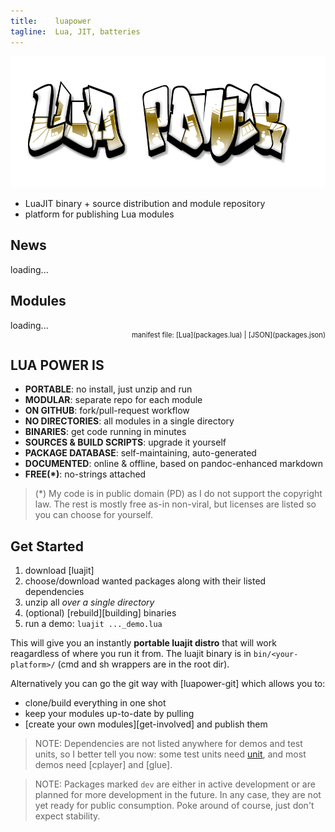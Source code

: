 ```yaml
---
title:    luapower
tagline:  Lua, JIT, batteries
---
```


![](luapower.png)

  * LuaJIT binary + source distribution and module repository
  * platform for publishing Lua modules

## News

<div id="news_table">loading...</div>

## Modules

<div id="package_table">loading...</div>
<div style="width: 100%; text-align: right; font-size: 80%">manifest file: [Lua](packages.lua) | [JSON](packages.json)</div>

## LUA POWER IS

  * __PORTABLE__: no install, just unzip and run
  * __MODULAR__: separate repo for each module
  * __ON GITHUB__: fork/pull-request workflow
  * __NO DIRECTORIES__: all modules in a single directory
  * __BINARIES__: get code running in minutes
  * __SOURCES & BUILD SCRIPTS__: upgrade it yourself
  * __PACKAGE DATABASE__: self-maintaining, auto-generated
  * __DOCUMENTED__: online & offline, based on pandoc-enhanced markdown
  * __FREE(\*)__: no-strings attached

> (\*) My code is in public domain (PD) as I do not support the copyright law.
The rest is mostly free as-in non-viral, but licenses are listed so you can choose for yourself.

## Get Started

  1. download [luajit]
  2. choose/download wanted packages along with their listed dependencies
  3. unzip all _over a single directory_
  4. (optional) [rebuild][building] binaries
  5. run a demo: `luajit ..._demo.lua`

This will give you an instantly **portable luajit distro** that will work reagardless of where you run it from.
The luajit binary is in `bin/<your-platform>/` (cmd and sh wrappers are in the root dir).

Alternatively you can go the git way with [luapower-git] which allows you to:

  * clone/build everything in one shot
  * keep your modules up-to-date by pulling
  * [create your own modules][get-involved] and publish them

> NOTE: Dependencies are not listed anywhere for demos and test units, so I better tell you now:
some test units need [unit], and most demos need [cplayer] and [glue].

> NOTE: Packages marked `dev` are either in active development or are planned for more development in the future.
In any case, they are not yet ready for public consumption. Poke around of course, just don't expect stability.


[capr]:  https://github.com/capr
[unit]:  https://github.com/luapower/unit
